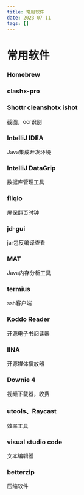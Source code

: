 ```yaml
---
title: 常用软件
date: 2023-07-11
tags: []
---
```

# 常用软件
### Homebrew
### clashx-pro
### Shottr cleanshotx ishot
截图，ocr识别
### IntelliJ IDEA
Java集成开发环境

### IntelliJ DataGrip
数据库管理工具

### fliqlo
屏保翻页时钟

### jd-gui
jar包反编译查看

### MAT
Java内存分析工具

### termius
ssh客户端

### Koddo Reader
开源电子书阅读器

### IINA
开源媒体播放器

### Downie 4
视频下载器，收费

### utools、Raycast
效率工具

### visual studio code
文本编辑器

### betterzip
压缩软件
